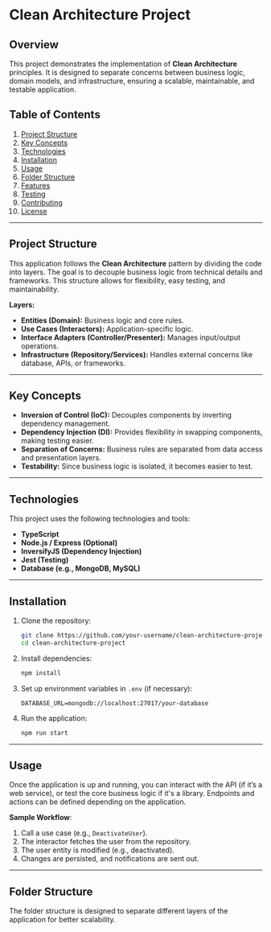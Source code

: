 # Clean Architecture Project

## Overview

This project demonstrates the implementation of **Clean Architecture** principles. It is designed to separate concerns between business logic, domain models, and infrastructure, ensuring a scalable, maintainable, and testable application.

## Table of Contents
1. [Project Structure](#project-structure)
2. [Key Concepts](#key-concepts)
3. [Technologies](#technologies)
4. [Installation](#installation)
5. [Usage](#usage)
6. [Folder Structure](#folder-structure)
7. [Features](#features)
8. [Testing](#testing)
9. [Contributing](#contributing)
10. [License](#license)

---

## Project Structure

This application follows the **Clean Architecture** pattern by dividing the code into layers. The goal is to decouple business logic from technical details and frameworks. This structure allows for flexibility, easy testing, and maintainability.

**Layers:**
- **Entities (Domain):** Business logic and core rules.
- **Use Cases (Interactors):** Application-specific logic.
- **Interface Adapters (Controller/Presenter):** Manages input/output operations.
- **Infrastructure (Repository/Services):** Handles external concerns like database, APIs, or frameworks.

---

## Key Concepts

- **Inversion of Control (IoC):** Decouples components by inverting dependency management.
- **Dependency Injection (DI):** Provides flexibility in swapping components, making testing easier.
- **Separation of Concerns:** Business rules are separated from data access and presentation layers.
- **Testability:** Since business logic is isolated, it becomes easier to test.

---

## Technologies

This project uses the following technologies and tools:

- **TypeScript**
- **Node.js / Express (Optional)**
- **InversifyJS (Dependency Injection)**
- **Jest (Testing)**
- **Database (e.g., MongoDB, MySQL)**

---

## Installation

1. Clone the repository:

    ```bash
    git clone https://github.com/your-username/clean-architecture-project.git
    cd clean-architecture-project
    ```

2. Install dependencies:

    ```bash
    npm install
    ```

3. Set up environment variables in `.env` (if necessary):

    ```
    DATABASE_URL=mongodb://localhost:27017/your-database
    ```

4. Run the application:

    ```bash
    npm run start
    ```

---

## Usage

Once the application is up and running, you can interact with the API (if it’s a web service), or test the core business logic if it's a library. Endpoints and actions can be defined depending on the application.

**Sample Workflow**:

1. Call a use case (e.g., `DeactivateUser`).
2. The interactor fetches the user from the repository.
3. The user entity is modified (e.g., deactivated).
4. Changes are persisted, and notifications are sent out.

---

## Folder Structure

The folder structure is designed to separate different layers of the application for better scalability.

